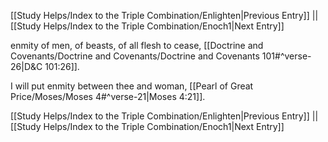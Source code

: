 [[Study Helps/Index to the Triple Combination/Enlighten|Previous Entry]]  ||  [[Study Helps/Index to the Triple Combination/Enoch1|Next Entry]]

 enmity of men, of beasts, of all flesh to cease, [[Doctrine and Covenants/Doctrine and Covenants/Doctrine and Covenants 101#^verse-26|D&C 101:26]].

 I will put enmity between thee and woman, [[Pearl of Great Price/Moses/Moses 4#^verse-21|Moses 4:21]].

[[Study Helps/Index to the Triple Combination/Enlighten|Previous Entry]]  ||  [[Study Helps/Index to the Triple Combination/Enoch1|Next Entry]]